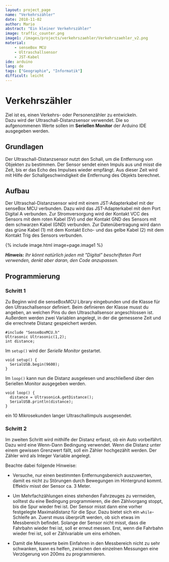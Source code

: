 ```yaml
---
layout: project_page
name: "Verkehrszähler"
date: 2018-11-02
author: Mario
abstract: "Ein kleiner Verkehrszähler"
image: traffic_counter.png
image1: /images/projects/verkehrszaehler/Verkehrszaehler_v2.png
material:
    - senseBox MCU
    - Ultraschallsensor
    - JST-Kabel
ide: arduino    
lang: de
tags: ["Geographie", "Informatik"]
difficult: leicht
---
```

# Verkehrszähler

Ziel ist es, einen Verkehrs- oder Personenzähler zu entwickeln. <br>
Dazu wird der Ultraschall-Distanzsensor verwendet. Die so aufgenommenen Werte sollen im <b>Seriellen Monitor</b> der Arduino IDE ausgegeben werden.

## Grundlagen
Der Ultraschall-Distanzsensor nutzt den Schall, um die Entfernung von Objekten zu bestimmen. Der Sensor sendet einen Impuls aus und misst die Zeit, bis er das Echo des Impulses wieder empfängt. Aus dieser Zeit wird mit Hilfe der Schallgeschwindigkeit die Entfernung des Objekts berechnet.

## Aufbau
Der Ultraschal-Distanzsensor wird mit einem JST-Adapterkabel mit der senseBox MCU verbunden. Dazu wird das JST-Adapterkabel mit dem Port Digital A verbunden.
Zur Stromversorgung wird der Kontakt VCC des Sensors mit dem roten Kabel (5V) und der Kontakt GND des Sensors mit
dem schwarzen Kabel (GND) verbunden. Zur Datenübertragung wird dann das grüne Kabel (1) mit dem Kontakt Echo- und das gelbe Kabel (2) mit dem Kontakt Trig des Sensors verbunden.

{% include image.html image=page.image1 %}

***Hinweis:*** *Ihr könnt natürlich jeden mit "Digital" beschrifteten Port verwenden, denkt aber daran, den Code anzupassen.*

## Programmierung

### Schritt 1

Zu Beginn wird die senseBoxMCU Library eingebunden und die Klasse für den Ultraschallsensor definiert. Beim definieren der Klasse musst du angeben, an welchen Pins du den Ultraschallsensor angeschlossen ist. 
Außerdem werden zwei Variablen angelegt, in der die gemessene Zeit und die errechnete Distanz gespeichert werden.

```arduino
#include "SenseBoxMCU.h"
Ultrasonic Ultrasonic(1,2);
int distance;
```

Im `setup()` wird der *Serielle Monitor* gestartet. 

```arduino
void setup() {
  SerialUSB.begin(9600);
}
```

Im `loop()` kann nun die Distanz ausgelesen und anschließend über den Seriellen Monitor ausgegeben werden.
```arduino
void loop() {
  distance = UltrasonicA.getDistance();
  SerialUSB.println(distance);
}
```
ein 10 Mikrosekunden langer Ultraschallimpuls ausgesendet.

### Schritt 2

Im zweiten Schritt wird mithilfe der Distanz erfasst, ob ein Auto vorbeifährt. Dazu wird eine Wenn-Dann Bedingung verwendet. Wenn die Distanz unter einem gewissen Grenzwert fällt, soll ein Zähler hochgezählt werden. Der Zähler wird als Integer Variable angelegt. 

Beachte dabei folgende Hinweise:
- Versuche, nur einen bestimmten Entfernungsbereich auszuwerten, damit es
nicht zu Störungen durch Bewegungen im Hintergrund kommt. Effektiv misst der Sensor ca. 3 Meter.

- Um Mehrfachzählungen eines stehenden Fahrzeuges zu vermeiden, solltest du eine Bedingung programmieren, die den Zählvorgang stoppt, bis die Spur wieder frei ist. Der Sensor misst dann eine vorher festgelegte Maximaldistanz für die Spur. Dazu bietet sich ein `while`-Schleife an. Zuerst muss überprüft werden, ob sich etwas im Messbereich befindet. Solange der Sensor nicht misst, dass die Fahrbahn wieder frei ist, soll er erneut messen. Erst, wenn die Fahrbahn wieder frei ist, soll er Zählvariable um eins erhöhen.

- Damit die Messwerte beim Einfahren in den Messbereich nicht zu sehr schwanken, kann es helfen, zwischen den einzelnen Messungen eine Verzögerung von 200ms zu programmieren.
    


